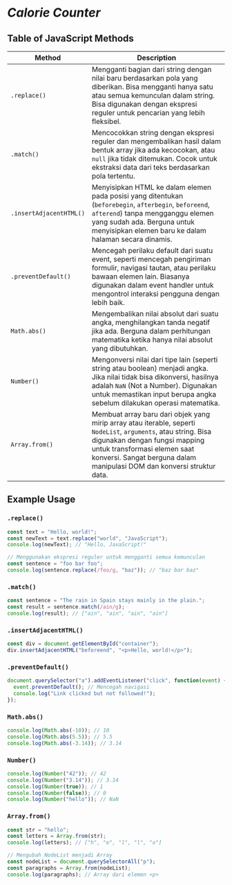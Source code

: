 # ***Calorie Counter***

## Table of JavaScript Methods

| Method                  | Description |
|-------------------------|-------------|
| `.replace()`            | Mengganti bagian dari string dengan nilai baru berdasarkan pola yang diberikan. Bisa mengganti hanya satu atau semua kemunculan dalam string. Bisa digunakan dengan ekspresi reguler untuk pencarian yang lebih fleksibel. |
| `.match()`              | Mencocokkan string dengan ekspresi reguler dan mengembalikan hasil dalam bentuk array jika ada kecocokan, atau `null` jika tidak ditemukan. Cocok untuk ekstraksi data dari teks berdasarkan pola tertentu. |
| `.insertAdjacentHTML()` | Menyisipkan HTML ke dalam elemen pada posisi yang ditentukan (`beforebegin`, `afterbegin`, `beforeend`, `afterend`) tanpa mengganggu elemen yang sudah ada. Berguna untuk menyisipkan elemen baru ke dalam halaman secara dinamis. |
| `.preventDefault()`     | Mencegah perilaku default dari suatu event, seperti mencegah pengiriman formulir, navigasi tautan, atau perilaku bawaan elemen lain. Biasanya digunakan dalam event handler untuk mengontrol interaksi pengguna dengan lebih baik. |
| `Math.abs()`            | Mengembalikan nilai absolut dari suatu angka, menghilangkan tanda negatif jika ada. Berguna dalam perhitungan matematika ketika hanya nilai absolut yang dibutuhkan. |
| `Number()`              | Mengonversi nilai dari tipe lain (seperti string atau boolean) menjadi angka. Jika nilai tidak bisa dikonversi, hasilnya adalah `NaN` (Not a Number). Digunakan untuk memastikan input berupa angka sebelum dilakukan operasi matematika. |
| `Array.from()`          | Membuat array baru dari objek yang mirip array atau iterable, seperti `NodeList`, `arguments`, atau string. Bisa digunakan dengan fungsi mapping untuk transformasi elemen saat konversi. Sangat berguna dalam manipulasi DOM dan konversi struktur data. |

## Example Usage

### `.replace()`
```javascript
const text = "Hello, world!";
const newText = text.replace("world", "JavaScript");
console.log(newText); // "Hello, JavaScript!"

// Menggunakan ekspresi reguler untuk mengganti semua kemunculan
const sentence = "foo bar foo";
console.log(sentence.replace(/foo/g, "baz")); // "baz bar baz"
```

### `.match()`
```javascript
const sentence = "The rain in Spain stays mainly in the plain.";
const result = sentence.match(/ain/g);
console.log(result); // ["ain", "ain", "ain", "ain"]
```

### `.insertAdjacentHTML()`
```javascript
const div = document.getElementById("container");
div.insertAdjacentHTML("beforeend", "<p>Hello, world!</p>");
```

### `.preventDefault()`
```javascript
document.querySelector("a").addEventListener("click", function(event) {
  event.preventDefault(); // Mencegah navigasi
  console.log("Link clicked but not followed!");
});
```

### `Math.abs()`
```javascript
console.log(Math.abs(-10)); // 10
console.log(Math.abs(5.5)); // 5.5
console.log(Math.abs(-3.14)); // 3.14
```

### `Number()`
```javascript
console.log(Number("42")); // 42
console.log(Number("3.14")); // 3.14
console.log(Number(true)); // 1
console.log(Number(false)); // 0
console.log(Number("hello")); // NaN
```

### `Array.from()`
```javascript
const str = "hello";
const letters = Array.from(str);
console.log(letters); // ["h", "e", "l", "l", "o"]

// Mengubah NodeList menjadi Array
const nodeList = document.querySelectorAll("p");
const paragraphs = Array.from(nodeList);
console.log(paragraphs); // Array dari elemen <p>
```

